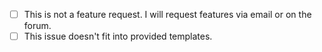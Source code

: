 - [ ] This is not a feature request. I will request features via email or on the forum.
- [ ] This issue doesn't fit into provided templates.